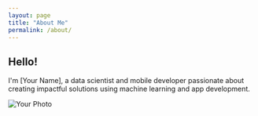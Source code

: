 ```yaml
---
layout: page
title: "About Me"
permalink: /about/
---
```


## Hello!

I'm [Your Name], a data scientist and mobile developer passionate about creating impactful solutions using machine learning and app development.

![Your Photo](../images/your-photo.jpg)
